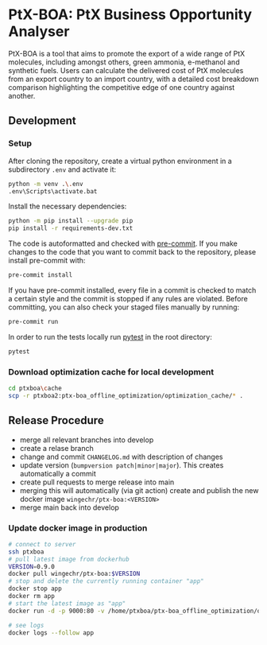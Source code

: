# PtX-BOA: PtX Business Opportunity Analyser

PtX-BOA is a tool that aims to promote the export of a wide range of PtX molecules, including amongst others, green ammonia, e-methanol and synthetic fuels. Users can calculate the delivered cost of PtX molecules from an export country to an import country, with a detailed cost breakdown comparison highlighting the competitive edge of one country against another.

## Development

### Setup

After cloning the repository, create a virtual python environment
in a subdirectory `.env` and activate it:

```bash
python -m venv .\.env
.env\Scripts\activate.bat
```

Install the necessary dependencies:

```bash
python -m pip install --upgrade pip
pip install -r requirements-dev.txt
```

The code is autoformatted and checked with [pre-commit](https://pre-commit.com/).
If you make changes to the code that you want to commit back to the repository,
please install pre-commit with:

```bash
pre-commit install
```

If you have pre-commit installed, every file in a commit is checked to match a
certain style and the commit is stopped if any rules are violated. Before committing,
you can also check your staged files manually by running:

```bash
pre-commit run
```

In order to run the tests locally run [pytest](https://pytest.org) in the root directory:

```bash
pytest
```

### Download optimization cache for local development

````bash
cd ptxboa\cache
scp -r ptxboa2:ptx-boa_offline_optimization/optimization_cache/* .
````

## Release Procedure

- merge all relevant branches into develop
- create a relase branch
- change and commit `CHANGELOG.md` with description of changes
- update version (`bumpversion patch|minor|major`).
  This creates automatically a commit
- create pull requests to merge release into main
- merging this will automatically (via git action) create
  and publish the new docker image `wingechr/ptx-boa:<VERSION>`
- merge main back into develop

### Update docker image in production

```bash
# connect to server
ssh ptxboa
# pull latest image from dockerhub
VERSION=0.9.0
docker pull wingechr/ptx-boa:$VERSION
# stop and delete the currently running container "app"
docker stop app
docker rm app
# start the latest image as "app"
docker run -d -p 9000:80 -v /home/ptxboa/ptx-boa_offline_optimization/optimization_cache:/mnt/cache --name app --restart unless-stopped wingechr/ptx-boa:$VERSION

# see logs
docker logs --follow app
```
